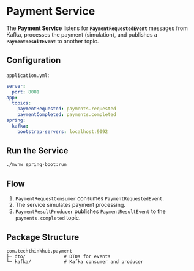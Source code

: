 
# Payment Service

The **Payment Service** listens for **`PaymentRequestedEvent`** messages from Kafka, processes the payment (simulation), and publishes a **`PaymentResultEvent`** to another topic.

## Configuration
`application.yml`:
```yaml
server:
  port: 8081
app:
  topics:
    paymentRequested: payments.requested
    paymentCompleted: payments.completed
spring:
  kafka:
    bootstrap-servers: localhost:9092
````

## Run the Service

```bash
./mvnw spring-boot:run
```

## Flow

1. `PaymentRequestConsumer` consumes `PaymentRequestedEvent`.
2. The service simulates payment processing.
3. `PaymentResultProducer` publishes `PaymentResultEvent` to the `payments.completed` topic.

## Package Structure

```
com.techthinkhub.payment
├─ dto/              # DTOs for events
└─ kafka/            # Kafka consumer and producer
```
